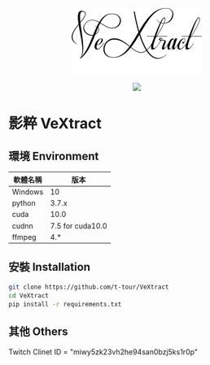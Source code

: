 <p align="center">
    <a href="https://github.com/t-tour/VeXtract">
        <img src="rectangle_logo.png" height="130">
    </a>
</p>
<p align="center">
    <a href="https://codeclimate.com/github/t-tour/VeXtract/maintainability"><img src="https://api.codeclimate.com/v1/badges/77ee33b9c46eb84f404a/maintainability" /></a>
</p>

# 影粹 VeXtract

## 環境 Environment

| 軟體名稱 | 版本 |
| ------- | --- |
| Windows | 10 |
| python | 3.7.x |
| cuda | 10.0 |
| cudnn | 7.5 for cuda10.0 |
| ffmpeg | 4.* |

## 安裝 Installation

```bash
git clone https://github.com/t-tour/VeXtract
cd VeXtract
pip install -r requirements.txt
```

## 其他 Others

Twitch Clinet ID = "miwy5zk23vh2he94san0bzj5ks1r0p"
